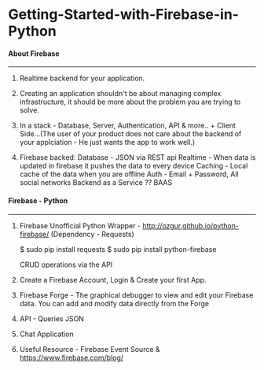 # Getting-Started-with-Firebase-in-Python


#### About Firebase
-------------------


1. Realtime backend for your application.

2. Creating an application shouldn't be about managing complex infrastructure, it should be more about the problem you are trying to solve.

3. In a stack - Database, Server, Authentication, API & more.. + Client Side...(The user of your product does not care about the backend of your applciation - He just wants the app to work well.)

4. Firebase backed:
Database - JSON via REST api
Realtime - When data is updated in firebase it pushes the data to every device
Caching - Local cache of the data when you are offline
Auth - Email + Password, All social networks
Backend as a Service ?? BAAS


#### Firebase - Python
----------------------

1. Firebase Unofficial Python Wrapper - http://ozgur.github.io/python-firebase/ (Dependency - Requests)

    $ sudo pip install requests
    $ sudo pip install python-firebase

    CRUD operations via the API

2. Create a Firebase Account, Login & Create your first App.

3. Firebase Forge - The graphical debugger to view and edit your Firebase data. You can add and modify data directly from the Forge

4. API - Queries JSON

5. Chat Application

6. Useful Resource - Firebase Event Source & https://www.firebase.com/blog/
